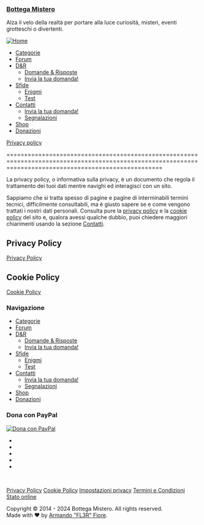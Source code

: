 ### [Bottega Mistero](https://www.bottegamistero.com/ "Bottega Mistero")

Alza il velo della realtà per portare alla luce curiosità, misteri, eventi grotteschi o divertenti.

[![Home](https://www.bottegamistero.com/wp-content/themes/bottegamisterotwo/images/logovector.svg)](https://www.bottegamistero.com/ "Bottega Mistero")

* [Categorie](https://www.bottegamistero.com/categorie/)
* [Forum](https://www.bottegamistero.com/forums/)
* [D&R](#)
    * [Domande & Risposte](https://www.bottegamistero.com/category/domande-e-risposte/)
    * [Invia la tua domanda!](https://www.bottegamistero.com/invia-la-tua-domanda/)
* [Sfide](#)
    * [Enigmi](https://www.bottegamistero.com/category/enigmi/)
    * [Test](https://www.bottegamistero.com/category/test/)
* [Contatti](#)
    * [Invia la tua domanda!](https://www.bottegamistero.com/invia-la-tua-domanda/)
    * [Segnalazioni](https://www.bottegamistero.com/segnalazioni/)
* [Shop](https://www.bottegamistero.com/shop/)
* [Donazioni](https://www.bottegamistero.com/donazioni/)

[](https://www.bottegamistero.com/il-diavolo-del-jersey/ "Mostra un articolo casuale")

[](https://www.bottegamistero.com/privacy-policy/ "Privacy policy")

[Privacy policy](https://www.bottegamistero.com/privacy-policy/ "Privacy policy")


========================================================================================================================================================

La privacy policy, o informativa sulla privacy, è un documento che regola il trattamento dei tuoi dati mentre navighi ed interagisci con un sito.

Sappiamo che si tratta spesso di pagine e pagine di interminabili termini tecnici, difficilmente consultabili, ma è giusto sapere se e come vengono trattati i nostri dati personali. Consulta pure la [privacy policy](https://www.iubenda.com/privacy-policy/420485) e la [cookie policy](https://www.iubenda.com/privacy-policy/420485/cookie-policy) del sito e, qualora avessi qualche dubbio, puoi chiedere maggiori chiarimenti usando la sezione [Contatti](https://www.bottegamistero.com/contatti/).

Privacy Policy
--------------

[Privacy Policy](https://www.iubenda.com/privacy-policy/420485 "Privacy Policy")

Cookie Policy
-------------

[Cookie Policy](https://www.iubenda.com/privacy-policy/420485/cookie-policy "Cookie Policy")

### Navigazione

* [Categorie](https://www.bottegamistero.com/categorie/)
* [Forum](https://www.bottegamistero.com/forums/)
* [D&R](#)
    * [Domande & Risposte](https://www.bottegamistero.com/category/domande-e-risposte/)
    * [Invia la tua domanda!](https://www.bottegamistero.com/invia-la-tua-domanda/)
* [Sfide](#)
    * [Enigmi](https://www.bottegamistero.com/category/enigmi/)
    * [Test](https://www.bottegamistero.com/category/test/)
* [Contatti](#)
    * [Invia la tua domanda!](https://www.bottegamistero.com/invia-la-tua-domanda/)
    * [Segnalazioni](https://www.bottegamistero.com/segnalazioni/)
* [Shop](https://www.bottegamistero.com/shop/)
* [Donazioni](https://www.bottegamistero.com/donazioni/)

### Dona con PayPal

[![Dona con PayPal](https://www.bottegamistero.com/wp-content/themes/bottegamisterotwo/images/logo_paypal_carte.jpg)](https://www.paypal.me/BottegaMistero)

* [](https://twitter.com/BottegaMistero)
* [](https://facebook.com/BottegaMistero)
* [](https://youtube.com/channel/UC8Bf0wZRo6vteyyb0xY4tbg)
* [](https://pinterest.com/BottegaMistero)
* [](https://t.me/BottegaMistero)

               

[Privacy Policy](https://www.iubenda.com/privacy-policy/420485 "Privacy Policy ") [Cookie Policy](https://www.iubenda.com/privacy-policy/420485/cookie-policy "Cookie Policy ") [Impostazioni privacy](#) [Termini e Condizioni](https://www.iubenda.com/termini-e-condizioni/420485 "Termini e Condizioni ") [Stato online](https://bottegamistero.betteruptime.com/)

Copyright © 2014 - 2024 Bottega Mistero. All rights reserved.  
Made with ❤ by [Armando "FL3R" Fiore](https://twitter.com/Armando_Fiore).

[](#masthead)
